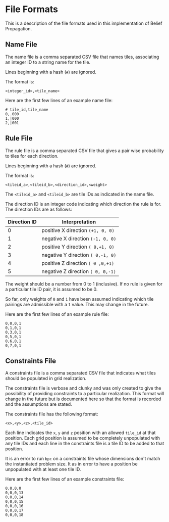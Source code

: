 File Formats
===

This is a description of the file formats used in this implementation
of Belief Propagation.

Name File
---

The name file is a comma separated CSV file that names tiles, associating
an integer ID to a string name for the tile.

Lines beginning with a hash (`#`) are ignored.

The format is:

```
<integer_id>,<tile_name>
```

Here are the first few lines of an example name file:

```
# tile_id,tile_name
0,.000
1,|000
2,|001
```

Rule File
---

The rule file is a comma separated CSV file that gives a pair wise probability
to tiles for each direction.

Lines beginning with a hash (`#`) are ignored.

The format is:

```
<tileid_a>,<tileid_b>,<direction_id>,<weight>
```

The `<tileid_a>` and `<tileid_b>` are tile IDs as indicated in
the name file.

The direction ID is an integer code indicating which direction
the rule is for.
The direction IDs are as follows:

| Direction ID | Interpretation |
|--------------|----------------|
| 0 | positive X direction `(+1, 0, 0)` |
| 1 | negative X direction `(-1, 0, 0)` |
| 2 | positive Y direction `( 0,+1, 0)` |
| 3 | negative Y direction `( 0,-1, 0)` |
| 4 | positive Z direction `( 0 ,0,+1)` |
| 5 | negative Z direction `( 0, 0,-1)` |

The weight should be a number from 0 to 1 (inclusive).
If no rule is given for a particular tile ID pair, it is
assumed to be 0.

So far, only weights of `0` and `1` have been assumed
indicating which tile pairings are admissible with a `1` value.
This may change in the future.

Here are the first few lines of an example rule file:

```
0,0,0,1
0,1,0,1
0,3,0,1
0,5,0,1
0,6,0,1
0,7,0,1
```

Constraints File
---

A constraints file is a comma separated CSV file that indicates what
tiles should be populated in grid realization.

The constraints file is verbose and clunky and was only created to
give the possibility of providing constraints to a particular realization.
This format will change in the future but is documented here so
that the format is recorded and the assumptions are stated.

The constraints file has the following format:

```
<x>,<y>,<z>,<tile_id>
```

Each line indicates the `x`, `y` and `z` position with
an allowed `tile_id` at that position.
Each grid position is assumed to be completely unpopulated
with any tile IDs and each line in the constraints file
is a tile ID to be added to that position.

It is an error to run `bpc` on a constraints file
whose dimensions don't match the instantiated problem
size.
It as in error to have a position be unpopulated with
at least one tile ID. 

Here are the first few lines of an example constraints file:

```
0,0,0,0
0,0,0,13
0,0,0,14
0,0,0,15
0,0,0,16
0,0,0,17
0,0,0,18
```



